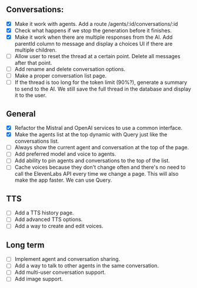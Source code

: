 ## Conversations:

- [x] Make it work with agents. Add a route /agents/:id/conversations/:id
- [x] Check what happens if we stop the generation before it finishes.
- [x] Make it work when there are multiple responses from the AI. Add parentId column to message and display a choices UI if there are multiple children.
- [ ] Allow user to reset the thread at a certain point. Delete all messages after that point.
- [ ] Add rename and delete conversation options.
- [ ] Make a proper conversation list page.
- [ ] If the thread is too long for the token limit (90%?), generate a summary to send to the AI. We still save the full thread in the database and display it to the user.

## General

- [x] Refactor the Mistral and OpenAI services to use a common interface.
- [x] Make the agents list at the top dynamic with Query just like the conversations list.
- [ ] Always show the current agent and conversation at the top of the page.
- [ ] Add preferred model and voice to agents.
- [ ] Add ability to pin agents and conversations to the top of the list.
- [ ] Cache voices because they don't change often and there's no need to call the ElevenLabs API every time we change a page. This will also make the app faster. We can use Query.

## TTS

- [ ] Add a TTS history page.
- [ ] Add advanced TTS options.
- [ ] Add a way to create and edit voices.

## Long term

- [ ] Implement agent and conversation sharing.
- [ ] Add a way to talk to other agents in the same conversation.
- [ ] Add multi-user conversation support.
- [ ] Add image support.
